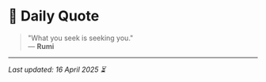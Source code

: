 # 📜 Daily Quote

> "What you seek is seeking you."  
> — **Rumi**

---

_Last updated: 16 April 2025 ⏳_
